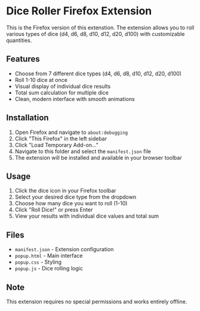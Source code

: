 # Dice Roller Firefox Extension

This is the Firefox version of this extenstion. The extension allows you to roll various types of dice (d4, d6, d8, d10, d12, d20, d100) with customizable quantities.

## Features

- Choose from 7 different dice types (d4, d6, d8, d10, d12, d20, d100)
- Roll 1-10 dice at once
- Visual display of individual dice results
- Total sum calculation for multiple dice
- Clean, modern interface with smooth animations

## Installation

1. Open Firefox and navigate to `about:debugging`
2. Click "This Firefox" in the left sidebar
3. Click "Load Temporary Add-on..."
4. Navigate to this folder and select the `manifest.json` file
5. The extension will be installed and available in your browser toolbar

## Usage

1. Click the dice icon in your Firefox toolbar
2. Select your desired dice type from the dropdown
3. Choose how many dice you want to roll (1-10)
4. Click "Roll Dice!" or press Enter
5. View your results with individual dice values and total sum

## Files

- `manifest.json` - Extension configuration
- `popup.html` - Main interface
- `popup.css` - Styling
- `popup.js` - Dice rolling logic

## Note

This extension requires no special permissions and works entirely offline.